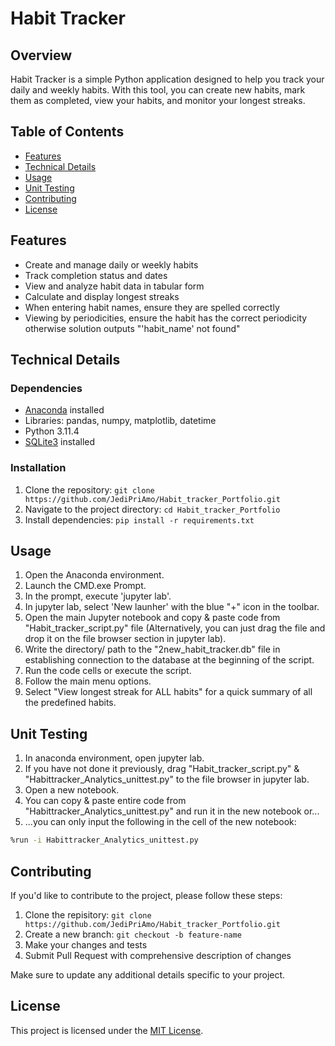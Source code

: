 # Habit Tracker 
## Overview
Habit Tracker is a simple Python application designed to help you track your daily and weekly habits. With this tool, you can create new habits, mark them as completed, view your habits, and monitor your longest streaks.

## Table of Contents

- [Features](#features)
- [Technical Details](#technical-details)
- [Usage](#usage)
- [Unit Testing](#unit-testing)
- [Contributing](#contributing)
- [License](#license)

## Features

- Create and manage daily or weekly habits
- Track completion status and dates
- View and analyze habit data in tabular form
- Calculate and display longest streaks
- When entering habit names, ensure they are spelled correctly
- Viewing by periodicities, ensure the habit has the correct periodicity otherwise solution outputs "'habit_name' not found"

## Technical Details

### Dependencies
- [Anaconda](https://www.anaconda.com/products/distribution) installed
- Libraries: pandas, numpy, matplotlib, datetime
- Python 3.11.4
- [SQLite3](https://www.sqlite.org/index.html) installed

### Installation

1. Clone the repository: `git clone https://github.com/JediPriAmo/Habit_tracker_Portfolio.git`
2. Navigate to the project directory: `cd Habit_tracker_Portfolio`
3. Install dependencies: `pip install -r requirements.txt`

## Usage
1. Open the Anaconda environment.
2. Launch the CMD.exe Prompt.
3. In the prompt, execute 'jupyter lab'.
4. In jupyter lab, select 'New launher' with the blue "+" icon in the toolbar.
5. Open the main Jupyter notebook and copy & paste code from "Habit_tracker_script.py" file (Alternatively, you can just drag the file and drop it on the file browser section in jupyter lab).
6. Write the directory/ path to the "2new_habit_tracker.db" file in establishing connection to the database at the beginning of the script.
7. Run the code cells or execute the script.
8. Follow the main menu options.
9. Select "View longest streak for ALL habits" for a quick summary of all the predefined habits.

## Unit Testing
1. In anaconda environment, open jupyter lab.
2. If you have not done it previously, drag "Habit_tracker_script.py" & "Habittracker_Analytics_unittest.py" to the file browser in jupyter lab.
3. Open a new notebook.
4. You can copy & paste entire code from "Habittracker_Analytics_unittest.py" and run it in the new notebook or...
5. ...you can only input the following in the cell of the new notebook:

```bash
%run -i Habittracker_Analytics_unittest.py
```
## Contributing

If you'd like to contribute to the project, please follow these steps:

1. Clone the repisitory: `git clone https://github.com/JediPriAmo/Habit_tracker_Portfolio.git` 
2. Create a new branch: `git checkout -b feature-name`
3. Make your changes and tests
4. Submit Pull Request with comprehensive description of changes

Make sure to update any additional details specific to your project.

## License

This project is licensed under the [MIT License](LICENSE).
